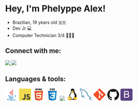 # Hey, I'm Phelyppe Alex!

- Brazilian, 19 years old 🇧🇷
- Dev Jr 💻
- Computer Technician 3/4 👨🏾‍🎓

## Connect with me:

<a href="https://www.instagram.com/phelyppe_alex7/" target="_blank">
  <img src="https://img.icons8.com/metro/2x/instagram-new.png" width="30" heigth="30">
</a>
<a href="https://web.facebook.com/phelyppe.alex/" target="_blank">
  <img src="https://img.icons8.com/android/2x/facebook.png" width="30" heigth="30">
</a>

## Languages & tools:
<span>
    <img src="https://raw.githubusercontent.com/devicons/devicon/master/icons/java/java-original.svg" width="40" heigth="40">
</span>
<span>
    <img src="https://raw.githubusercontent.com/devicons/devicon/master/icons/javascript/javascript-original.svg" width="40" heigth="40">
</span>
<span>
    <img src="https://raw.githubusercontent.com/devicons/devicon/master/icons/html5/html5-original-wordmark.svg" width="40" heigth="40">
</span>
<span>
    <img src="https://raw.githubusercontent.com/devicons/devicon/master/icons/css3/css3-original-wordmark.svg" width="40" heigth="40">
</span>
<span>
    <img src="https://img.icons8.com/fluent/2x/4a90e2/visual-studio-code-2019.png" width="40" heigth="40">
</span>
<span>
    <img src="https://raw.githubusercontent.com/devicons/devicon/master/icons/linux/linux-original.svg" width="40" heigth="40">
</span>
<span>
    <img src="https://raw.githubusercontent.com/devicons/devicon/master/icons/mysql/mysql-original.svg" width="40" heigth="40">
</span>
<span>
    <img src="https://raw.githubusercontent.com/devicons/devicon/master/icons/git/git-original.svg" width="40" heigth="40">
</span>
<span>
    <img src="https://raw.githubusercontent.com/devicons/devicon/master/icons/github/github-original.svg" width="40" heigth="40">
</span>
<span>
    <img src="https://raw.githubusercontent.com/devicons/devicon/master/icons/bootstrap/bootstrap-plain.svg" width="40" heigth="40">
</span>
<!--
**phelyppealex/phelyppealex** is a ✨ _special_ ✨ repository because its `README.md` (this file) appears on your GitHub profile.

Here are some ideas to get you started:

- 🔭 I’m currently working on ...
- 🌱 I’m currently learning ...
- 👯 I’m looking to collaborate on ...
- 🤔 I’m looking for help with ...
- 💬 Ask me about ...
- 📫 How to reach me: ...
- 😄 Pronouns: ...
- ⚡ Fun fact: ...
-->
